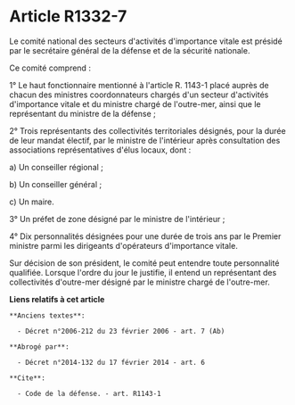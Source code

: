 # Article R1332-7

Le comité national des secteurs d'activités d'importance vitale est présidé par le     secrétaire général de la défense et de
la sécurité nationale. 

Ce comité comprend : 

1° Le haut fonctionnaire mentionné à l'article R. 1143-1 placé auprès de chacun des ministres coordonnateurs chargés d'un
secteur d'activités d'importance vitale et du ministre chargé de l'outre-mer, ainsi que le représentant du ministre de la
défense ; 

2° Trois représentants des collectivités territoriales désignés, pour la durée de leur mandat électif, par le ministre de
l'intérieur après consultation des associations représentatives d'élus locaux, dont : 

a) Un conseiller régional ; 

b) Un conseiller général ; 

c) Un maire. 

3° Un préfet de zone désigné par le ministre de l'intérieur ; 

4° Dix personnalités désignées pour une durée de trois ans par le Premier ministre parmi les dirigeants d'opérateurs
d'importance vitale. 

Sur décision de son président, le comité peut entendre toute personnalité qualifiée. Lorsque l'ordre du jour le justifie, il
entend un représentant des collectivités d'outre-mer désigné par le ministre chargé de l'outre-mer.

**Liens relatifs à cet article**

	**Anciens textes**:

	  - Décret n°2006-212 du 23 février 2006 - art. 7 (Ab)

	**Abrogé par**:

	  - Décret n°2014-132 du 17 février 2014 - art. 6

	**Cite**:

	  - Code de la défense. - art. R1143-1
